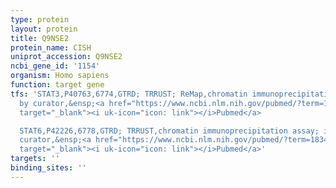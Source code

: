 ```yaml
---
type: protein
layout: protein
title: Q9NSE2
protein_name: CISH
uniprot_accession: Q9NSE2
ncbi_gene_id: '1154'
organism: Homo sapiens
function: target gene
tfs: 'STAT3,P40763,6774,GTRD; TRRUST; ReMap,chromatin immunoprecipitation assay; inferred
  by curator,&ensp;<a href="https://www.ncbi.nlm.nih.gov/pubmed/?term=14630083%5Buid%5D"
  target="_blank"><i uk-icon="icon: link"></i>Pubmed</a>

  STAT6,P42226,6778,GTRD; TRRUST,chromatin immunoprecipitation assay; inferred by
  curator,&ensp;<a href="https://www.ncbi.nlm.nih.gov/pubmed/?term=18342537%5Buid%5D"
  target="_blank"><i uk-icon="icon: link"></i>Pubmed</a>'
targets: ''
binding_sites: ''
---
```

